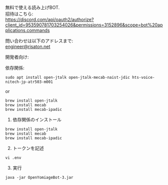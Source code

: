 無料で使える読み上げBOT.  
招待はこちら:  
https://discord.com/api/oauth2/authorize?client_id=953590781703254026&permissions=3152896&scope=bot%20applications.commands  

問い合わせは以下のアドレスまで:  
engineer@risaton.net  
  
開発者向け:  
  
依存関係:  
```shell
sudo apt install open-jtalk open-jtalk-mecab-naist-jdic hts-voice-nitech-jp-atr503-m001  
```  
or  
```shell
brew install open-jtalk  
brew install mecab
brew install mecab-ipadic
```
1. 依存関係のインストール
```
brew install open-jtalk  
brew install mecab
brew install mecab-ipadic
```
2. トークンを記述
```
vi .env
```

3. 実行
```shell
java -jar OpenYomiageBot-3.jar
```